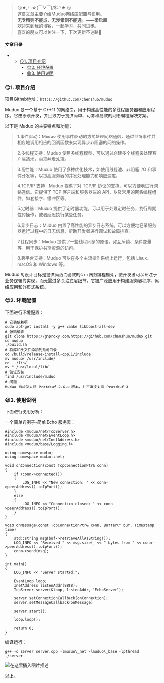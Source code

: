 







> 
> 😏*★,°*:.☆(￣▽￣)/$:*.°★* 😏  
>  这篇文章主要介绍Muduo网络库配置与使用。  
>  **无专精则不能成，无涉猎则不能通。——梁启超**  
>  欢迎来到我的博客，一起学习，共同进步。  
>  喜欢的朋友可以关注一下，下次更新不迷路🥞
> 
> 
> 




#### 文章目录


* + [:smirk:1. 项目介绍](#smirk1__7)
	+ [:blush:2. 环境配置](#blush2__31)
	+ [:satisfied:3. 使用说明](#satisfied3__52)




### 😏1. 项目介绍


项目Github地址：`https://github.com/chenshuo/muduo`


Muduo 是一个基于 C++11 的网络库，用于构建高性能的多线程服务器和应用程序。它由陈硕开发，并且致力于提供简单、可靠和高效的网络编程解决方案。


以下是 Muduo 的主要特点和功能：



> 
> 1.事件驱动：Muduo 使用事件驱动的方式处理网络通信，通过监听事件并相应地调用相应的回调函数来实现异步非阻塞的网络操作。
> 
> 
> 



> 
> 2.多线程支持：Muduo 使用多线程模型，可以通过创建多个线程来处理客户端请求，实现并发处理。
> 
> 
> 



> 
> 3.高性能：Muduo 使用了多种优化技术，如使用线程池、非阻塞 I/O 和事件分发等，以提高服务器的并发处理能力和响应速度。
> 
> 
> 



> 
> 4.TCP/IP 支持：Muduo 提供了对 TCP/IP 协议的支持，可以方便地进行网络通信。它提供了 TCP 客户端和服务器端的 API，以及常用的网络编程组件，如套接字、缓冲区等。
> 
> 
> 



> 
> 5.定时器：Muduo 提供了定时器功能，可以用于处理定时任务，执行周期性的操作，或者延迟执行某些任务。
> 
> 
> 



> 
> 6.异步日志：Muduo 内置了高性能的异步日志系统，可以方便地记录服务器运行过程中的日志信息，帮助开发者进行调试和故障排查。
> 
> 
> 



> 
> 7.线程同步：Muduo 提供了一些线程同步的原语，如互斥锁、条件变量等，用于保护共享资源的访问。
> 
> 
> 



> 
> 8.跨平台支持：Muduo 可以在多个主流操作系统上运行，包括 Linux、macOS 和 Windows 等。
> 
> 
> 


Muduo 的设计目标是提供简洁而高效的c++网络编程框架，使开发者可以专注于业务逻辑的实现，而无需过多关注底层细节。它被广泛应用于构建服务器程序、网络应用和分布式系统。


### 😊2. 环境配置


下面进行环境配置：



```
# 安装依赖项
sudo apt-get install -y g++ cmake libboost-all-dev
# 源码编译
git clone https://ghproxy.com/https://github.com/chenshuo/muduo.git
cd muduo
./build.sh
# 将库和头文件添加到系统目录
cd /build/release-install-cpp11/include
mv muduo/ /usr/include/
cd ../lib/
mv * /usr/local/lib/
# 验证安装
find /usr/include/muduo 
# 问题
Muduo 目前仅支持 Protobuf 2.6.x 版本，并不直接支持 Protobuf 3

```

### 😆3. 使用说明


下面进行使用分析：


一个简单的例子-简单 Echo 服务器：



```
#include <muduo/net/TcpServer.h>
#include <muduo/net/EventLoop.h>
#include <muduo/net/InetAddress.h>
#include <muduo/base/Logging.h>

using namespace muduo;
using namespace muduo::net;

void onConnection(const TcpConnectionPtr& conn)
{
    if (conn->connected())
    {
        LOG_INFO << "New connection: " << conn->peerAddress().toIpPort();
    }
    else
    {
        LOG_INFO << "Connection closed: " << conn->peerAddress().toIpPort();
    }
}

void onMessage(const TcpConnectionPtr& conn, Buffer\* buf, Timestamp time)
{
    std::string msg(buf->retrieveAllAsString());
    LOG_INFO << "Received " << msg.size() << " bytes from " << conn->peerAddress().toIpPort();
    conn->send(msg);
}

int main()
{
    LOG_INFO << "Server started.";

    EventLoop loop;
    InetAddress listenAddr(8888);
    TcpServer server(&loop, listenAddr, "EchoServer");

    server.setConnectionCallback(onConnection);
    server.setMessageCallback(onMessage);

    server.start();

    loop.loop();

    return 0;
}

```

编译运行：



```
g++ -o server server.cpp -lmuduo\_net -lmuduo\_base -lpthread
./server

```

![在这里插入图片描述](https://img-blog.csdnimg.cn/6cbcd6c17cec4dba9bb3c0f895f02fa2.png)


以上。





